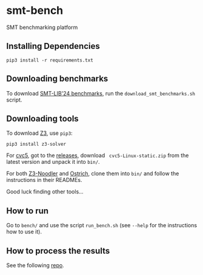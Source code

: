 # smt-bench
SMT benchmarking platform

## Installing Dependencies
```
pip3 install -r requirements.txt
```

## Downloading benchmarks
To download [SMT-LIB'24 benchmarks](https://zenodo.org/records/11061097), run the `download_smt_benchmarks.sh` script.

## Downloading tools
To download [Z3](https://github.com/Z3Prover/z3), use `pip3`:
```
pip3 install z3-solver
```
For [cvc5](https://github.com/cvc5/cvc5), got to the [releases](https://github.com/cvc5/cvc5/releases), download ` cvc5-Linux-static.zip` from the latest version and unpack it into `bin/`.

For both [Z3-Noodler](https://github.com/VeriFIT/z3-noodler) and [Ostrich](https://github.com/uuverifiers/ostrich), clone them into `bin/` and follow the instructions in their READMEs.

Good luck finding other tools...

## How to run
Go to `bench/` and use the script `run_bench.sh` (see `--help` for the instructions how to use it).

## How to process the results
See the following [repo](https://github.com/jurajsic/smt-string-bench-results).

